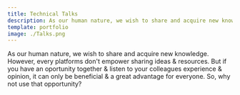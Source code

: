 ```yaml
---
title: Technical Talks
description: As our human nature, we wish to share and acquire new knowledge. However, every platforms don't empower sharing ideas & resources. But if you have an oportunity together & listen to your colleagues experience & opinion, it can only be beneficial & a great advantage for everyone. So, why not use that opportunity?
template: portfolio
image: ./Talks.png
---
```


As our human nature, we wish to share and acquire new knowledge. However, every platforms don't empower sharing ideas & resources. But if you have an oportunity together & listen to your colleagues experience & opinion, it can only be beneficial & a great advantage for everyone. So, why not use that opportunity?
